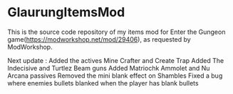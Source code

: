 # GlaurungItemsMod

This is the source code repository of my items mod for Enter the Gungeon game(https://modworkshop.net/mod/29406), as requested by ModWorkshop.

Next update : 
Added the actives Mine Crafter and Create Trap 
Added The Indecisive and Turtlez Beam guns
Added Matriochk Ammolet and Nu Arcana passives
Removed the mini blank effect on Shambles
Fixed a bug where enemies bullets blanked when the player has blank bullets
